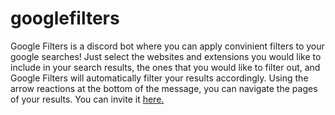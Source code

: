 # googlefilters
Google Filters is a discord bot where you can apply convinient filters to your google searches! Just select the websites and extensions you would like to include in your search results, the ones that you would like to filter out, and Google Filters will automatically filter your results accordingly. Using the arrow reactions at the bottom of the message, you can navigate the pages of your results. You can invite it <a href="https://discord.com/api/oauth2/authorize?client_id=795792546022424587&permissions=2048&scope=bot">here.</a>


